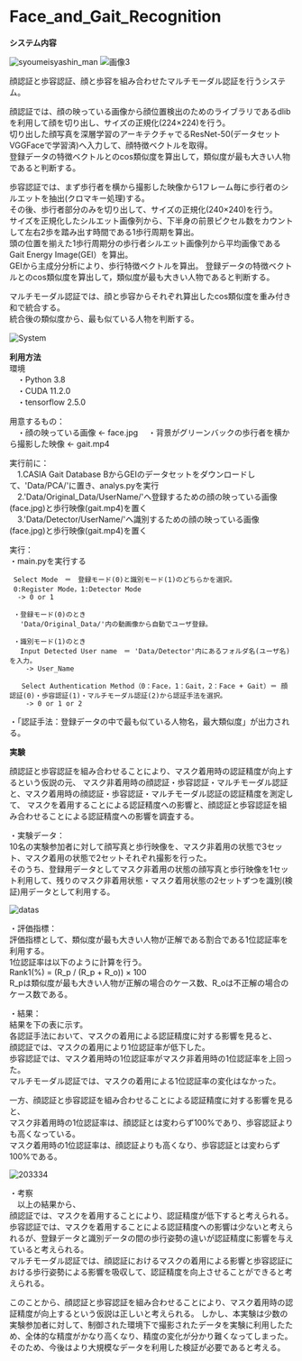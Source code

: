 # Face_and_Gait_Recognition  
**システム内容**
  
![syoumeisyashin_man](https://user-images.githubusercontent.com/66660848/170674778-0325e44a-5cd0-4d73-b5af-d44b89097f17.png)
![画像3](https://user-images.githubusercontent.com/66660848/170675533-7eac2c08-95fa-40fc-9a3e-28498643b558.png)


顔認証と歩容認証、顔と歩容を組み合わせたマルチモーダル認証を行うシステム。　　
  
顔認証では、顔の映っている画像から顔位置検出のためのライブラリであるdlibを利用して顔を切り出し、サイズの正規化(224×224)を行う。  
切り出した顔写真を深層学習のアーキテクチャでるResNet-50(データセットVGGFaceで学習済)へ入力して、顔特徴ベクトルを取得。  
登録データの特徴ベクトルとのcos類似度を算出して，類似度が最も大きい人物であると判断する。
  
歩容認証では、まず歩行者を横から撮影した映像から1フレーム毎に歩行者のシルエットを抽出(クロマキー処理)する。  
その後、歩行者部分のみを切り出して、サイズの正規化(240×240)を行う。  
サイズを正規化したシルエット画像列から、下半身の前景ピクセル数をカウントして左右2歩を踏み出す時間である1歩行周期を算出。  
頭の位置を揃えた1歩行周期分の歩行者シルエット画像列から平均画像であるGait Energy Image(GEI）を算出。  
GEIから主成分分析により、歩行特徴ベクトルを算出。
登録データの特徴ベクトルとのcos類似度を算出して，類似度が最も大きい人物であると判断する。
  
マルチモーダル認証では、顔と歩容からそれぞれ算出したcos類似度を重み付き和で統合する。  
統合後の類似度から、最も似ている人物を判断する。  
  
  ![System](https://user-images.githubusercontent.com/66660848/170673537-20e0dc2d-a96d-4dec-a078-4e33bcd05554.jpg)　　
  
**利用方法**  
環境  
　・Python 3.8  
　・CUDA 11.2.0  
　・tensorflow 2.5.0  

用意するもの：  
　・顔の映っている画像  <- face.jpg
　・背景がグリーンバックの歩行者を横から撮影した映像 <- gait.mp4

実行前に：  
　1.CASIA Gait Database BからGEIのデータセットをダウンロードして、'Data/PCA/'に置き、analys.pyを実行  
　2.'Data/Original_Data/UserName/'へ登録するための顔の映っている画像(face.jpg)と歩行映像(gait.mp4)を置く  
　3.'Data/Detector/UserName/'へ識別するための顔の映っている画像(face.jpg)と歩行映像(gait.mp4)を置く  
   
 実行：  
   ・main.pyを実行する  
     
     Select Mode　＝　登録モード(0)と識別モード(1)のどちらかを選択。
     0:Register Mode，1:Detector Mode
      -> 0 or 1
     
     ・登録モード(0)のとき
     　'Data/Original_Data/'内の動画像から自動でユーザ登録。
      
     ・識別モード(1)のとき
     　Input Detected User name　＝ 'Data/Detector'内にあるフォルダ名(ユーザ名)を入力。
        -> User_Name
       
       Select Authentication Method（0：Face，1：Gait，2：Face + Gait）＝ 顔認証(0)・歩容認証(1)・マルチモーダル認証(2)から認証手法を選択。
        -> 0 or 1 or 2
        
   ・「認証手法：登録データの中で最も似ている人物名，最大類似度」が出力される。
    
**実験**  
  
顔認証と歩容認証を組み合わせることにより、マスク着用時の認証精度が向上するという仮説の元、
マスク非着用時の顔認証・歩容認証・マルチモーダル認証と、マスク着用時の顔認証・歩容認証・マルチモーダル認証の認証精度を測定して、
マスクを着用することによる認証精度への影響と、顔認証と歩容認証を組み合わせることによる認証精度への影響を調査する。  
  
・実験データ：  
   10名の実験参加者に対して顔写真と歩行映像を、マスク非着用の状態で3セット、マスク着用の状態で2セットそれぞれ撮影を行った。  
   そのうち、登録用データとしてマスク非着用の状態の顔写真と歩行映像を1セット利用して、残りのマスク非着用状態・マスク着用状態の2セットずつを識別(検証)用データとして利用する。  
  
  ![datas](https://user-images.githubusercontent.com/66660848/170690313-89b093e7-101e-474f-a276-c953474ee3cb.png)  
  
・評価指標：  
  評価指標として、類似度が最も大きい人物が正解である割合である1位認証率を利用する。  
  1位認証率は以下のように計算を行う。  
  Rank1(%) = (R_p / (R_p + R_o)) × 100  
  R_pは類似度が最も大きい人物が正解の場合のケース数、R_oは不正解の場合のケース数である。  
    
・結果：  
 結果を下の表に示す。  
 各認証手法において、マスクの着用による認証精度に対する影響を見ると、  
 顔認証では、マスクの着用により1位認証率が低下した。  
 歩容認証では、マスク着用時の1位認証率がマスク非着用時の1位認証率を上回った。  
 マルチモーダル認証では、マスクの着用による1位認証率の変化はなかった。  
   
 一方、顔認証と歩容認証を組み合わせることによる認証精度に対する影響を見ると、  
 マスク非着用時の1位認証率は、顔認証とは変わらず100%であり、歩容認証よりも高くなっている。  
 マスク着用時の1位認証率は、顔認証よりも高くなり、歩容認証とは変わらず100%である。
  
  
  ![203334](https://user-images.githubusercontent.com/66660848/170691737-ce59f002-4e48-4581-944b-e76e96ae50f4.png)
  
・考察  
　以上の結果から、  
 顔認証では、マスクを着用することにより、認証精度が低下すると考えられる。  
 歩容認証では、マスクを着用することによる認証精度への影響は少ないと考えられるが、登録データと識別データの間の歩行姿勢の違いが認証精度に影響を与えていると考えられる。  
 マルチモーダル認証では、顔認証におけるマスクの着用による影響と歩容認証における歩行姿勢による影響を吸収して、認証精度を向上させることができると考えられる。  
   
   
 このことから、顔認証と歩容認証を組み合わせることにより、マスク着用時の認証精度が向上するという仮説は正しいと考えられる。
 しかし、本実験は少数の実験参加者に対して、制御された環境下で撮影されたデータを実験に利用したため、全体的な精度がかなり高くなり、精度の変化が分かり難くなってしまった。  
 そのため、今後はより大規模なデータを利用した検証が必要であると考える。  
 



  
